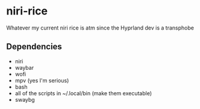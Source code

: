 # niri-rice
Whatever my current niri rice is atm since the Hyprland dev is a transphobe

## Dependencies

- niri
- waybar
- wofi
- mpv (yes I'm serious)
- bash
- all of the scripts in ~/.local/bin (make them executable)
- swaybg